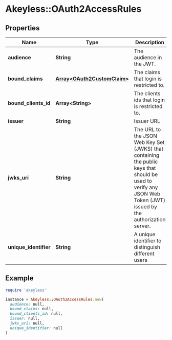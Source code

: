 # Akeyless::OAuth2AccessRules

## Properties

| Name | Type | Description | Notes |
| ---- | ---- | ----------- | ----- |
| **audience** | **String** | The audience in the JWT. | [optional] |
| **bound_claims** | [**Array&lt;OAuth2CustomClaim&gt;**](OAuth2CustomClaim.md) | The claims that login is restricted to. | [optional] |
| **bound_clients_id** | **Array&lt;String&gt;** | The clients ids that login is restricted to. | [optional] |
| **issuer** | **String** | Issuer URL | [optional] |
| **jwks_uri** | **String** | The URL to the JSON Web Key Set (JWKS) that containing the public keys that should be used to verify any JSON Web Token (JWT) issued by the authorization server. | [optional] |
| **unique_identifier** | **String** | A unique identifier to distinguish different users | [optional] |

## Example

```ruby
require 'akeyless'

instance = Akeyless::OAuth2AccessRules.new(
  audience: null,
  bound_claims: null,
  bound_clients_id: null,
  issuer: null,
  jwks_uri: null,
  unique_identifier: null
)
```


